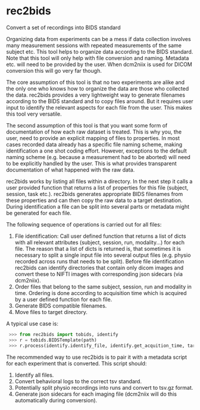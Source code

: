 # rec2bids
Convert a set of recordings into BIDS standard


Organizing data from experiments can be a mess if data collection 
involves many measurement sessions with repeated measurements of
the same subject etc. This tool helps to organize data according 
to the BIDS standard. Note that this tool will only help with file
conversion and naming. Metadata etc. will need to be provided by
the user. When dcm2niix is used for DICOM conversion this will go 
very far though.

The core assumption of this tool is that no two experiments are 
alike and the only one who knows how to organize the data are those
who collected the data. rec2bids provides a very lightweight 
way to generate filenames according to the BIDS standard and to
copy files around. But it requires user input to identify the 
relevant aspects for each file from the user. This makes this
tool very versatile.

The second assumption of this tool is that you want some form of
documentation of how each raw dataset is treated. This is why you, the
user, need to provide an explicit mapping of files to properties.
In most cases recorded data already has a specific file naming scheme,
making identification a one shot coding effort. However, exceptions
to the default naming scheme (e.g. because a measurement had to be 
aborted) will need to be explicitly handled by the user. This is 
what provides transparent documentation of what happened with the
raw data.

rec2bids works by listing all files within a directory. In the 
next step it calls a user provided function that returns a list 
of properties for this file (subject, session, task etc.). rec2bids
generates appropriate BIDS filenames from these properties and can
then copy the raw data to a target destination. During identification
a file can be split into several parts or metadata might be generated
for each file.

The following sequence of operations is carried out for all files:

 1. File identification: Call user defined function that returns 
    a list of dicts with all relevant attributes (subject, session, 
    run, modality...) for each file. The reason that a list of dicts 
    is returned is, that sometimes it is necessary to split a single
    input file into several output files (e.g. physio recorded 
    across runs that needs to be split).
    Before file identification rec2bids can identify directories that
    contain only dicom images and convert these to NIFTI images with
    corresponding json sidecars (via dcm2niix).
 2. Order files that belong to the same subject, session, run and 
    modality in time. Ordering is done according to acquisition time
    which is acquired by a user defined function for each file.
 3. Generate BIDS compatible filenames.
 4. Move files to target directory.


A typical use case is:
```python
 >>> from rec2bids import tobids, identify
 >>> r = tobids.BIDSTemplate(path)
 >>> r.process(identify.identify_file, identify.get_acquition_time, target_path)
```

The recommended way to use rec2bids is to pair it with a metadata 
script for each experiment that is converted. This script should:

 1. Identify all files.
 2. Convert behavioral logs to the correct tsv standard.
 3. Potentially split physio recordings into runs and convert to
    tsv.gz format.
 4. Generate json sidecars for each imaging file (dcm2niix will do
    this automatically during conversion).

